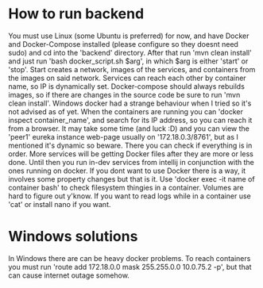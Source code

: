 # How to run backend

You must use Linux (some Ubuntu is preferred) for now, and have Docker and Docker-Compose installed (please configure so they doesnt need sudo)
and cd into the 'backend' directory. After that run 'mvn clean install' and just run 'bash docker_script.sh $arg', in which $arg is either 'start' or 'stop'.
Start creates a network, images of the services, and containers from the images on said network. Services can reach each other by container name, so IP is
dynamically set. Docker-compose should always rebuilds images, so if there are changes in the source code be sure to run 'mvn clean install'.
Windows docker had a strange behaviour when I tried so it's not advised as of yet. When the containers are running you can 'docker inspect container_name',
and search for its IP address, so you can reach it from a browser. It may take some time (and luck :D) and you can view the 'peer1' eureka instance web-page 
usually on '172.18.0.3/8761', but as I mentioned it's dynamic so beware. There you can check if everything is in order.
More services will be getting Docker files after they are more or less done. Until then you run in-dev services from intellij in conjunction with the ones
running on docker. If you dont want to use Docker there is a way, it involves some property changes but that is it.
Use 'docker exec -it name of container bash' to check filesystem thingies in a container. Volumes are hard to figure out y'know.
If you want to read logs while in a container use 'cat' or install nano if you want.

# Windows solutions
In Windows there are can be heavy docker problems. To reach containers you must run 'route add 172.18.0.0 mask 255.255.0.0 10.0.75.2 -p', but that can cause internet outage somehow.